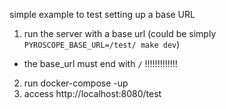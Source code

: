 
simple example to test setting up a base URL

1. run the server with a base url (could be simply `PYROSCOPE_BASE_URL=/test/ make dev`)
  * the base_url must end with `/` !!!!!!!!!!!!!
2. run docker-compose -up
3. access http://localhost:8080/test
